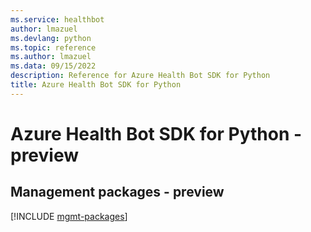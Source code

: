 ```yaml
---
ms.service: healthbot
author: lmazuel
ms.devlang: python
ms.topic: reference
ms.author: lmazuel
ms.data: 09/15/2022
description: Reference for Azure Health Bot SDK for Python
title: Azure Health Bot SDK for Python
---
```

# Azure Health Bot SDK for Python - preview

## Management packages - preview
[!INCLUDE [mgmt-packages](health-bot-mgmt-index.md)]